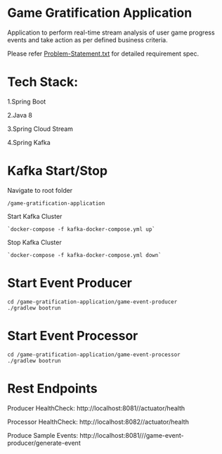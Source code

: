 # Game Gratification Application
Application to perform real-time stream analysis of user game progress events and take action as per defined business criteria.

Please refer [Problem-Statement.txt](https://github.com/SandeepGitHub3/game-gratification-application/blob/main/Problem-Statement.txt) for detailed requirement spec.

# Tech Stack:

1.Spring Boot

2.Java 8

3.Spring Cloud Stream

4.Spring Kafka

# Kafka Start/Stop
Navigate to root folder

    /game-gratification-application
    
Start Kafka Cluster

    `docker-compose -f kafka-docker-compose.yml up`
Stop Kafka Cluster

    `docker-compose -f kafka-docker-compose.yml down`
    
# Start Event Producer
    cd /game-gratification-application/game-event-producer
    ./gradlew bootrun
    
# Start Event Processor    
    cd /game-gratification-application/game-event-processor
    ./gradlew bootrun
    
# Rest Endpoints
Producer HealthCheck: http://localhost:8081//actuator/health

Processor HealthCheck: http://localhost:8082//actuator/health

Produce Sample Events: http://localhost:8081///game-event-producer/generate-event    
    
    
    
